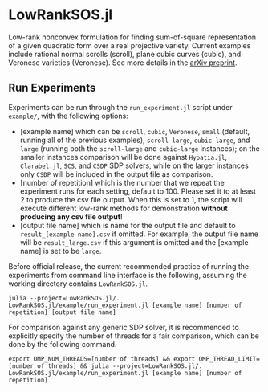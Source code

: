 # LowRankSOS.jl

Low-rank nonconvex formulation for finding sum-of-square representation of a given quadratic form over a real projective variety.
Current examples include rational normal scrolls (scroll), plane cubic curves (cubic), and Veronese varieties (Veronese).
See more details in the [arXiv preprint](https://arxiv.org/abs/2411.02208).
## Run Experiments
Experiments can be run through the `run_experiment.jl` script under `example/`, with the following options:
* [example name] which can be `scroll`, `cubic`, `Veronese`, `small` (default, running all of the previous examples), `scroll-large`, `cubic-large`, and `large` (running both the `scroll-large` and `cubic-large` instances); on the smaller instances comparison will be done against `Hypatia.jl`, `Clarabel.jl`, `SCS`, and `CSDP` SDP solvers, while on the larger instances only `CSDP` will be included in the output file as comparison.
* [number of repetition] which is the number that we repeat the experiment runs for each setting, default to $100$. Please set it to at least $2$ to produce the csv file output. When this is set to $1$, the script will execute different low-rank methods for demonstration **without producing any csv file output**!
* [output file name] which is name for the output file and default to `result_[example name].csv` if omitted. For example, the output file name will be `result_large.csv` if this argument is omitted and the [example name] is set to be `large`.


Before official release, the current recommended practice of running the experiments from command line interface is the following, assuming the working directory contains `LowRankSOS.jl`.
```
julia --project=LowRankSOS.jl/. LowRankSOS.jl/example/run_experiment.jl [example name] [number of repetition] [output file name]
```
For comparison against any generic SDP solver, it is recommended to explicitly specify the number of threads for a fair comparison, which can be done by the following command.
```
export OMP_NUM_THREADS=[number of threads] && export OMP_THREAD_LIMIT=[number of threads] && julia --project=LowRankSOS.jl/. LowRankSOS.jl/example/run_experiment.jl [example name] [number of repetition]
```
